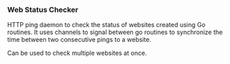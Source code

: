 ### Web Status Checker

HTTP ping daemon to check the status of websites created using Go routines.
It uses channels to signal between go routines to synchronize the time between
two consecutive pings to a website.

Can be used to check multiple websites at once.

